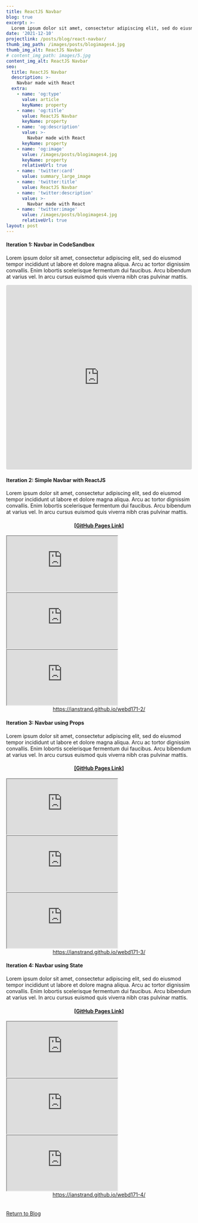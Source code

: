```yaml
---
title: ReactJS Navbar
blog: true
excerpt: >-
  Lorem ipsum dolor sit amet, consectetur adipiscing elit, sed do eiusmod tempor incididunt ut labore et dolore magna aliqua. Arcu ac tortor dignissim convallis. Enim lobortis scelerisque fermentum dui faucibus. Arcu bibendum at varius vel. In arcu cursus euismod quis viverra nibh cras pulvinar mattis.
date: '2021-12-10'
projectlink: /posts/blog/react-navbar/
thumb_img_path: /images/posts/blogimages4.jpg
thumb_img_alt: ReactJS Navbar
# content_img_path: images/5.jpg
content_img_alt: ReactJS Navbar
seo:
  title: ReactJS Navbar
  description: >-
    Navbar made with React
  extra:
    - name: 'og:type'
      value: article
      keyName: property
    - name: 'og:title'
      value: ReactJS Navbar
      keyName: property
    - name: 'og:description'
      value: >-
        Navbar made with React
      keyName: property
    - name: 'og:image'
      value: /images/posts/blogimages4.jpg
      keyName: property
      relativeUrl: true
    - name: 'twitter:card'
      value: summary_large_image
    - name: 'twitter:title'
      value: ReactJS Navbar
    - name: 'twitter:description'
      value: >-
        Navbar made with React
    - name: 'twitter:image'
      value: /images/posts/blogimages4.jpg
      relativeUrl: true
layout: post
---
```

#### Iteration 1: Navbar in CodeSandbox
Lorem ipsum dolor sit amet, consectetur adipiscing elit, sed do eiusmod tempor incididunt ut labore et dolore magna aliqua. Arcu ac tortor dignissim convallis. Enim lobortis scelerisque fermentum dui faucibus. Arcu bibendum at varius vel. In arcu cursus euismod quis viverra nibh cras pulvinar mattis.

<iframe src="https://codesandbox.io/embed/webd171-assignment-1-cckut?fontsize=14&hidenavigation=1&theme=light"
     style="width:100%; height:500px; border:0; border-radius: 4px; overflow:hidden;"
     title="webd171-assignment-1"
     allow="accelerometer; ambient-light-sensor; camera; encrypted-media; geolocation; gyroscope; hid; microphone; midi; payment; usb; vr; xr-spatial-tracking"
     sandbox="allow-forms allow-modals allow-popups allow-presentation allow-same-origin allow-scripts"
   ></iframe>

#### Iteration 2: Simple Navbar with ReactJS
Lorem ipsum dolor sit amet, consectetur adipiscing elit, sed do eiusmod tempor incididunt ut labore et dolore magna aliqua. Arcu ac tortor dignissim convallis. Enim lobortis scelerisque fermentum dui faucibus. Arcu bibendum at varius vel. In arcu cursus euismod quis viverra nibh cras pulvinar mattis.
<br />

<!--<a href="https://ianstrand.github.io/webd171-2/" target="_blank">
  <img alt="React Navbar" src="/images/posts/blogimages2.jpg" style="padding-top:10px;padding-bottom:10px;">
</a>-->

<h4 align="center">
<a href="https://ianstrand.github.io/webd171-2/" target="_blank">[GitHub Pages Link]</a>
</h4>
<div id="hideweb1">
  <div class="thumbnail-container" title="Web Development Portfolio"><a href="https://ianstrand.github.io/webd171-2/" target="_blank">
    <div class="thumbnail">
      <iframe src="https://ianstrand.github.io/webd171-2/" onload="this.style.opacity = 1"></iframe>
    </div>
    </a> </div>
</div>
<div id="hideweb2">
  <div class="thumbnail-container" title="Web Development Portfolio"><a href="https://ianstrand.github.io/webd171-2/" target="_blank">
    <div class="thumbnail">
      <iframe src="https://ianstrand.github.io/webd171-2/" onload="this.style.opacity = 1"></iframe>
    </div>
    </a> </div>
</div>
<div id="hideweb3">
  <div class="thumbnail-container" title="Web Development Portfolio"><a href="https://ianstrand.github.io/webd171-2/" target="_blank">
    <div class="thumbnail">
      <iframe src="https://ianstrand.github.io/webd171-2/" onload="this.style.opacity = 1"></iframe>
    </div>
    </a> </div>
</div>
<div align="center">
  <a href="https://ianstrand.github.io/webd171-2/" target="_blank">https://ianstrand.github.io/webd171-2/</a>
</div>

#### Iteration 3: Navbar using Props
Lorem ipsum dolor sit amet, consectetur adipiscing elit, sed do eiusmod tempor incididunt ut labore et dolore magna aliqua. Arcu ac tortor dignissim convallis. Enim lobortis scelerisque fermentum dui faucibus. Arcu bibendum at varius vel. In arcu cursus euismod quis viverra nibh cras pulvinar mattis.
<br />

<!--<a href="https://ianstrand.github.io/webd171-3/" target="_blank">
  <img alt="Navbar with Props" src="/images/posts/blogimages3.jpg" style="padding-top:10px;padding-bottom:10px;">
</a>-->

<h4 align="center">
<a href="https://ianstrand.github.io/webd171-3/" target="_blank">[GitHub Pages Link]</a>
</h4>
<div id="hideweb1">
  <div class="thumbnail-container" title="Web Development Portfolio"><a href="https://ianstrand.github.io/webd171-3/" target="_blank">
    <div class="thumbnail">
      <iframe src="https://ianstrand.github.io/webd171-3/" onload="this.style.opacity = 1"></iframe>
    </div>
    </a> </div>
</div>
<div id="hideweb2">
  <div class="thumbnail-container" title="Web Development Portfolio"><a href="https://ianstrand.github.io/webd171-3/" target="_blank">
    <div class="thumbnail">
      <iframe src="https://ianstrand.github.io/webd171-3/" onload="this.style.opacity = 1"></iframe>
    </div>
    </a> </div>
</div>
<div id="hideweb3">
  <div class="thumbnail-container" title="Web Development Portfolio"><a href="https://ianstrand.github.io/webd171-3/" target="_blank">
    <div class="thumbnail">
      <iframe src="https://ianstrand.github.io/webd171-3/" onload="this.style.opacity = 1"></iframe>
    </div>
    </a> </div>
</div>
<div align="center">
  <a href="https://ianstrand.github.io/webd171-3/" target="_blank">https://ianstrand.github.io/webd171-3/</a>
</div>

#### Iteration 4: Navbar using State
Lorem ipsum dolor sit amet, consectetur adipiscing elit, sed do eiusmod tempor incididunt ut labore et dolore magna aliqua. Arcu ac tortor dignissim convallis. Enim lobortis scelerisque fermentum dui faucibus. Arcu bibendum at varius vel. In arcu cursus euismod quis viverra nibh cras pulvinar mattis.
<br />

<h4 align="center">
<a href="https://ianstrand.github.io/webd171-4/" target="_blank">[GitHub Pages Link]</a>
</h4>
<div id="hideweb1">
  <div class="thumbnail-container" title="Web Development Portfolio"><a href="https://ianstrand.github.io/webd171-4/" target="_blank">
    <div class="thumbnail">
      <iframe src="https://ianstrand.github.io/webd171-4/" onload="this.style.opacity = 1"></iframe>
    </div>
    </a> </div>
</div>
<div id="hideweb2">
  <div class="thumbnail-container" title="Web Development Portfolio"><a href="https://ianstrand.github.io/webd171-4/" target="_blank">
    <div class="thumbnail">
      <iframe src="https://ianstrand.github.io/webd171-4/" onload="this.style.opacity = 1"></iframe>
    </div>
    </a> </div>
</div>
<div id="hideweb3">
  <div class="thumbnail-container" title="Web Development Portfolio"><a href="https://ianstrand.github.io/webd171-4/" target="_blank">
    <div class="thumbnail">
      <iframe src="https://ianstrand.github.io/webd171-4/" onload="this.style.opacity = 1"></iframe>
    </div>
    </a> </div>
</div>
<div align="center">
  <a href="https://ianstrand.github.io/webd171-4/" target="_blank">https://ianstrand.github.io/webd171-4/</a>
</div>

<br />
<br />
<a class="button" href="/blog/">
  Return to Blog
</a>